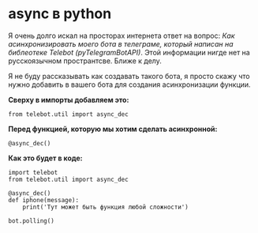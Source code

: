 # async в python

Я очень долго искал на просторах интернета ответ на вопрос: *Как асинхронизировать моего бота в телеграме, который написан на библеотеке Telebot (pyTelegramBotAPI)*. Этой информации нигде нет на русскоязычном пространтсве. Ближе к делу.

Я не буду рассказывать как создавать такого бота, я просто скажу что нужно добавить в вашего бота для создания асинхронизации функции.

**Сверху в импорты добавляем это:**

`from telebot.util import async_dec`



**Перед функцией, которую мы хотим сделать асинхронной:**

`@async_dec()`



**Как это будет в коде:**
```
import telebot
from telebot.util import async_dec

@async_dec()
def iphone(message):
    print('Тут может быть функция любой сложности')
       
bot.polling()
```
